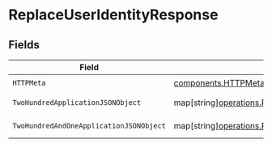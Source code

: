 # ReplaceUserIdentityResponse


## Fields

| Field                                                                                                                 | Type                                                                                                                  | Required                                                                                                              | Description                                                                                                           |
| --------------------------------------------------------------------------------------------------------------------- | --------------------------------------------------------------------------------------------------------------------- | --------------------------------------------------------------------------------------------------------------------- | --------------------------------------------------------------------------------------------------------------------- |
| `HTTPMeta`                                                                                                            | [components.HTTPMetadata](../../models/components/httpmetadata.md)                                                    | :heavy_check_mark:                                                                                                    | N/A                                                                                                                   |
| `TwoHundredApplicationJSONObject`                                                                                     | map[string][operations.ReplaceUserIdentityResponseBody1](../../models/operations/replaceuseridentityresponsebody1.md) | :heavy_minus_sign:                                                                                                    | The identity is updated.                                                                                              |
| `TwoHundredAndOneApplicationJSONObject`                                                                               | map[string][operations.ReplaceUserIdentityResponseBody2](../../models/operations/replaceuseridentityresponsebody2.md) | :heavy_minus_sign:                                                                                                    | The identity is created.                                                                                              |